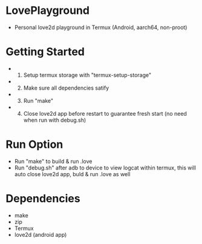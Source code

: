# LovePlayground
- Personal love2d playground in Termux (Android, aarch64, non-proot)

# Getting Started
- 1) Setup termux storage with "termux-setup-storage"
- 2) Make sure all dependencies satify
- 3) Run "make"
- 4) Close love2d app before restart to guarantee fresh start (no need when run with debug.sh)

# Run Option
- Run "make" to build & run .love
- Run "debug.sh" after adb to device to view logcat within termux, this will auto close love2d app, buld & run .love as well

# Dependencies
- make
- zip
- Termux
- love2d (android app)

